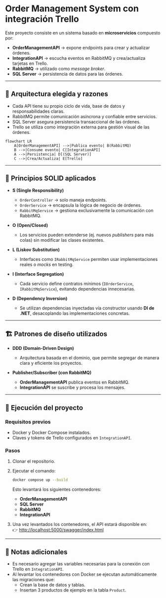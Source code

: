 # Order Management System con integración Trello

Este proyecto consiste en un sistema basado en **microservicios** compuesto por:

- **OrderManagementAPI** → expone endpoints para crear y actualizar órdenes.  
- **IntegrationAPI** → escucha eventos en RabbitMQ y crea/actualiza tarjetas en Trello.  
- **RabbitMQ** → utilizado como *message broker*.  
- **SQL Server** → persistencia de datos para las órdenes.  

---

## 📐 Arquitectura elegida y razones

- Cada API tiene su propio ciclo de vida, base de datos y responsabilidades claras.  
- RabbitMQ permite comunicación asíncrona y confiable entre servicios.  
- SQL Server asegura persistencia transaccional de las órdenes.  
- Trello se utiliza como integración externa para gestión visual de las órdenes.  

```mermaid
flowchart LR
    A[OrderManagementAPI] -->|Publica evento| B(RabbitMQ)
    B -->|Consume evento| C[IntegrationAPI]
    A -->|Persistencia| D[(SQL Server)]
    C -->|Crea/Actualiza| E[Trello]
```

---

## 🧩 Principios SOLID aplicados

- **S (Single Responsibility)**  
  - `OrderController` → solo maneja endpoints.  
  - `OrderService` → encapsula la lógica de negocio de órdenes.  
  - `RabbitMqService` → gestiona exclusivamente la comunicación con RabbitMQ.  

- **O (Open/Closed)**  
  - Los servicios pueden extenderse (ej. nuevos *publishers* para más colas) sin modificar las clases existentes.  

- **L (Liskov Substitution)**  
  - Interfaces como `IRabbitMqService` permiten usar implementaciones reales o *mocks* en testing.  

- **I (Interface Segregation)**  
  - Cada servicio define contratos mínimos (`IOrderService`, `IRabbitMqService`), evitando dependencias innecesarias.  

- **D (Dependency Inversion)**  
  - Se utilizan dependencias inyectadas vía constructor usando **DI de .NET**, desacoplando las implementaciones concretas.  

---

## 🏗️ Patrones de diseño utilizados

- **DDD (Domain-Driven Design)**  
  - Arquitectura basada en el dominio, que permite segregar de manera clara y eficiente los proyectos.  

- **Publisher/Subscriber (con RabbitMQ)**  
  - **OrderManagementAPI** publica eventos en RabbitMQ.  
  - **IntegrationAPI** se suscribe y procesa los mensajes.  

---

## 🚀 Ejecución del proyecto

### Requisitos previos
- Docker y Docker Compose instalados.
- Claves y tokens de Trello configurados en `IntegrationAPI`.

### Pasos
1. Clonar el repositorio.  
2. Ejecutar el comando:  

   ```bash
   docker compose up --build
   ```

   Esto levantará los siguientes contenedores:
   - **OrderManagementAPI**
   - **SQL Server**
   - **RabbitMQ**
   - **IntegrationAPI**

3. Una vez levantados los contenedores, el API estará disponible en:  
   👉 [http://localhost:5000/swagger/index.html](http://localhost:5000/swagger/index.html)

---

## 📝 Notas adicionales

- Es necesario agregar las variables necesarias para la conexión con Trello en `IntegrationAPI`.  
- Al levantar los contenedores con Docker se ejecutan automáticamente las migraciones que:  
  - Crean la base de datos y tablas.  
  - Insertan 3 productos de ejemplo en la tabla `Product`.  
